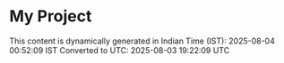 # My Project

This content is dynamically generated in Indian Time (IST): 2025-08-04 00:52:09 IST
Converted to UTC: 2025-08-03 19:22:09 UTC
